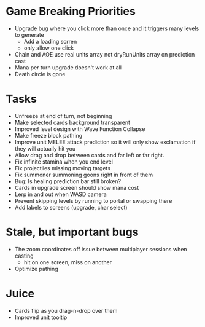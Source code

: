 # Game Breaking Priorities
- Upgrade bug where you click more than once and it triggers many levels to generate
    - Add a loading scrren
    - only allow one click
- Chain and AOE use real units array not dryRunUnits array on prediction cast
- Mana per turn upgrade doesn't work at all
- Death circle is gone

# Tasks
- Unfreeze at end of turn, not beginning
- Make selected cards background transparent
- Improved level design with Wave Function Collapse
- Make freeze block pathing
- Improve unit MELEE attack prediction so it will only show exclamation if they will actually hit you
- Allow drag and drop between cards and far left or far right.
- Fix infinite stamina when you end level
- Fix projectiles missing moving targets
- Fix summoner summoning goons right in front of them
- Bug: Is healing prediction bar still broken?
- Cards in upgrade screen should show mana cost
- Lerp in and out when WASD camera
- Prevent skipping levels by running to portal or swapping there
- Add labels to screens (upgrade, char select)

# Stale, but important bugs

- The zoom coordinates off issue between multiplayer sessions when casting
    - hit on one screen, miss on another
- Optimize pathing

# Juice
- Cards flip as you drag-n-drop over them
- Improved unit tooltip